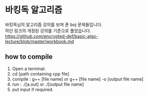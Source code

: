 # 바킹독 알고리즘
바킹독님의 알고리즘 강의를 보며 푼 boj 문제들입니다.
<br>하단 링크의 개정된 강의를 기준으로 풀었습니다.
<br>https://github.com/encrypted-def/basic-algo-lecture/blob/master/workbook.md

## how to compile
1. Open a terminal.
2. cd [path containing cpp file]
3. compile : g++ [file name] or g++ [file name] -o [output file name]
4. run : ./[a.out] or ./[output file name]
5. put input if required.
